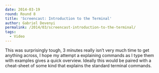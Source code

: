 ```yaml
---
date: 2014-03-19
round: Round 8
title: 'Screencast: Introduction to the Terminal'
author: Gabriel Devenyi
permalink: /2014/03/screencast-introduction-to-the-terminal/
tags:
  - Video
---
```

This was surprisingly tough, 3 minutes really isn&#8217;t very much time to get anything across, I hope my attempt a explaining commands as I type them with examples gives a quick overview. Ideally this would be paired with a cheat-sheet of some kind that explains the standard terminal commands.
